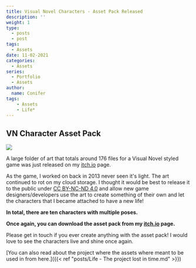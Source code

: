 ```yaml
---
title: Visual Novel Characters - Asset Pack Released
description: ''
weight: 1
type:
  - posts
  - post
tags:
  - Assets
date: 11-02-2021
categories:
  - Assets
series:
  - Portfolio
  - Assets
author:
  name: Conifer
tags:
    - Assets
    - Life*
---
```


## VN Character Asset Pack

![](https://i.postimg.cc/bYTkvgFg/vnassets-webpage.png#center)

A large folder of art that totals around 176 files for a Visual Novel styled game was just released on my [itch.io](https://conifer-dev.itch.io/visual-novel-characters-asset-pack) page.

As the game, I worked on back in 2013 never seen it's light. The art continued to rot on my cloud storage. I thought it would be best to release it to the public under [CC BY-NC-ND 4.0](https://creativecommons.org/licenses/by-nc-nd/4.0/) and allow new game designers/developers use the art to create something of their own and let the characters that I became attached to have a new life!

**In total, there are ten characters with multiple poses.**

**Once again, you can download the asset pack from my **[**itch.io**](https://conifer-dev.itch.io/visual-novel-characters-asset-pack)** page.**

Please get in touch if you ever create anything with the asset pack! I would love to see the characters live and shine once again.

[You can also read about the project where the assets where meant to be used in from here.]({{< ref "posts/Life - The project lost in time.md" >}})

[go]: https://golang.org/

[gohtmltemplate]: https://golang.org/pkg/html/template/
